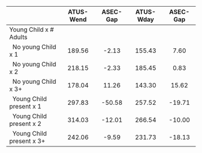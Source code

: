 
|                      |    ATUS-Wend |     ASEC-Gap |    ATUS-Wday |     ASEC-Gap |
| -------------------- | :----------: | :----------: | :----------: | :----------: |
| Young Child x # Adults |              |              |              |              |
| &nbsp;&nbsp;No young Child x 1 |       189.56 |        -2.13 |       155.43 |         7.60 |
| &nbsp;&nbsp;No young Child x 2 |       218.15 |        -2.33 |       185.45 |         0.83 |
| &nbsp;&nbsp;No young Child x 3+ |       178.04 |        11.26 |       143.30 |        15.62 |
| &nbsp;&nbsp;Young Child present x 1 |       297.83 |       -50.58 |       257.52 |       -19.71 |
| &nbsp;&nbsp;Young Child present x 2 |       314.03 |       -12.01 |       266.54 |       -10.00 |
| &nbsp;&nbsp;Young Child present x 3+ |       242.06 |        -9.59 |       231.73 |       -18.13 |

